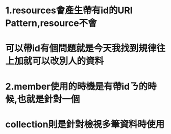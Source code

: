 # 1.resources會產生帶有id的URI Pattern,resource不會
# 可以帶id有個問題就是今天我找到規律往上加就可以改別人的資料
# 
# 
# 2.member使用的時機是有帶idㄋ的時候,也就是針對一個
# collection則是針對檢視多筆資料時使用